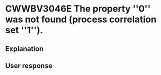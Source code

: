 # CWWBV3046E The property ''0'' was not found (process correlation set ''1'').

## Explanation

## User response